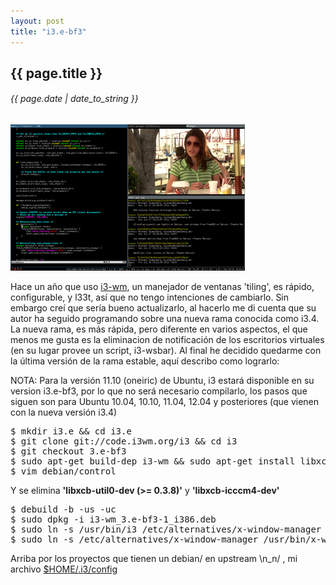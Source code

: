 ```yaml
---
layout: post
title: "i3.e-bf3"
---
```


## {{ page.title }}
###### {{ page.date | date_to_string }}

[![alt text](/assets/img/36.png)](http://i3wm.org/screenshots/)

Hace un año que uso [i3-wm](http://i3wm.org), un manejador de ventanas 'tiling', es rápido, configurable, y l33t, así que no tengo intenciones de cambiarlo. Sin embargo creí que sería bueno actualizarlo, al hacerlo me di cuenta que su autor ha seguido programando sobre una nueva rama conocida como i3.4. La nueva rama, es más rápida, pero diferente en varios aspectos, el que menos me gusta es la eliminacion de notificación de los escritorios virtuales (en su lugar provee un script, i3-wsbar). Al final he decidido quedarme con la última versión de la rama estable, aquí describo como lograrlo:

NOTA: Para la versión 11.10 (oneiric) de Ubuntu, i3 estará disponible en su version i3.e-bf3, por lo que no será necesario compilarlo, los pasos que siguen son para Ubuntu 10.04, 10.10, 11.04, 12.04 y posteriores (que vienen con la nueva versión i3.4)

<pre class="sh_sh">
$ mkdir i3.e &amp&amp cd i3.e
$ git clone git://code.i3wm.org/i3 &amp&amp cd i3
$ git checkout 3.e-bf3
$ sudo apt-get build-dep i3-wm &amp&amp sudo apt-get install libxcb-randr0-dev libyajl-dev
$ vim debian/control 
</pre>

Y se elimina **'libxcb-util0-dev (>= 0.3.8)'** y **'libxcb-icccm4-dev'**

<pre class="sh_sh">
$ debuild -b -us -uc
$ sudo dpkg -i i3-wm_3.e-bf3-1_i386.deb
$ sudo ln -s /usr/bin/i3 /etc/alternatives/x-window-manager
$ sudo ln -s /etc/alternatives/x-window-manager /usr/bin/x-window-manager
</pre>

Arriba por los proyectos que tienen un debian/ en upstream \n_n/ , mi archivo [$HOME/.i3/config](https://gist.github.com/1223434)
